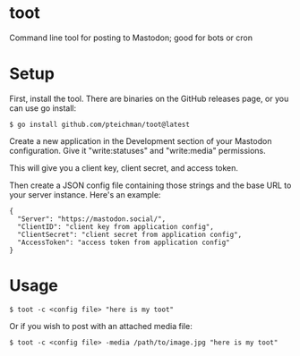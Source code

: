 # toot
Command line tool for posting to Mastodon; good for bots or cron

# Setup

First, install the tool. There are binaries on the GitHub releases
page, or you can use go install:

    $ go install github.com/pteichman/toot@latest

Create a new application in the Development section of your Mastodon
configuration. Give it "write:statuses" and "write:media" permissions.

This will give you a client key, client secret, and access token.

Then create a JSON config file containing those strings and the base
URL to your server instance. Here's an example:

```
{
  "Server": "https://mastodon.social/",
  "ClientID": "client key from application config",
  "ClientSecret": "client secret from application config",
  "AccessToken": "access token from application config"
}
```

# Usage

    $ toot -c <config file> "here is my toot"

Or if you wish to post with an attached media file:

    $ toot -c <config file> -media /path/to/image.jpg "here is my toot"
